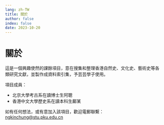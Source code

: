 ```yaml
---
lang: zh-TW
title: 關於
author: false
index: false
date: 2023-10-20
---
```

# 關於
這是一個興趣使然的課餘項目，意在搜集和整理香港自然史、文化史、藝術史等各類研究文獻，並製作成資料索引集，予芸芸學子使用。

項目成員：
- 北京大學考古系在讀博士生阿聰
- 香港中文大學歷史系在讀本科生鄺某

如有任何想法，或有意加入該項目，歡迎電郵聯繫：<ngkinchung@stu.pku.edu.cn>
